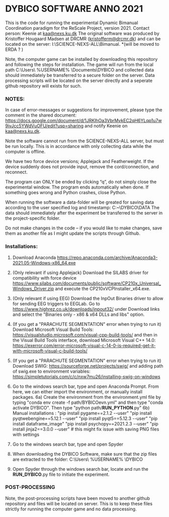# DYBICO SOFTWARE ANNO 2021
This is the code for running the experimental Dynamic Bimanual Coordination paradigm for the ReScale Project, version 2021. 
Contact person: Keenie at kaa@nexs.ku.dk 
The original software was produced by Kristoffer Hougaard Madsen at DRCMR (kristofferm@drcmr.dk) and can be located on the server:
I:\SCIENCE-NEXS-ALL\Bimanual. *(will be moved to ERDA ? )

Note, the computer game can be installed by downloading this repository and following the steps for installation. The game will run from the local path C:\Users\ %USERNAME% \Documents\DYBICO and collected data should immediately be transferred to a secure folder on the server. 
Data processing scripts will be located on the server directly and a seperate github repository will exists for such.  


### NOTES: 
In case of error-messages or suggestions for improvement, please type the comment in the shared document: 
https://docs.google.com/document/d/1JRKlhOa3VbrMvkEC2qH6YLqp1u7w9ivJcc5YWdVuOFU/edit?usp=sharing
and notify Keenie on kaa@nexs.ku.dk.  

Note the software cannot run from the SCIENCE-NEXS-ALL server, but must be run locally. This is in accordance with only collecting data while the computer is offline. 

We have two force device versions; Applejack and Featherweight. If the device suddenly does not provide input, remove the cord/connection, and reconnect. 

The program can ONLY be ended by clicking “q”, do not simply close the experimental window. 
The program ends automatically when done. If something goes wrong and Python crashes, close Python.  

When running the software a data-folder will be greated for saving data according to the user specified log and timestamp: 
C:\~\DYBICO\DATA
The data should immediately after the experiment be transferred to the server in the project-specific folder. 

Do not make changes in the code – if you would like to make changes, save them as 
another file as I might update the scripts through Github. 

### Installations:
1) Download Anaconda https://repo.anaconda.com/archive/Anaconda3-2021.05-Windows-x86_64.exe 
2) (Only relevant if using Applejack) Download the SILABS driver for compatibility with force device https://www.silabs.com/documents/public/software/CP210x_Universal_Windows_Driver.zip 
    and execute the CP210xVCPInstaller_x64.exe.
3) (Only relevant if using EEG) Download the InpOut Binaries driver to allow for sending EEG triggers to EEGLab. Go to https://www.highrez.co.uk/downloads/inpout32/ under Download links and select the "Binaries only - x86 & x64 DLLs and libs" option. 
4) (If you get a "PARACHUTE SEGMENTATION" error when trying to run it) Download Microsoft Visual Build Tools: https://visualstudio.microsoft.com/visual-cpp-build-tools/ and then in the Visual Build Tools interface, download Microsoft Visual C++ 14.0: https://exerror.com/error-microsoft-visual-c-14-0-is-required-get-it-with-microsoft-visual-c-build-tools/
5) (If you get a "PARACHUTE SEGMENTATION" error when trying to run it) Download SWIG: https://sourceforge.net/projects/swig/ and adding path of swig.exe to environment variables: https://simpletutorials.com/c/c/nxw7mu26/installing-swig-on-windows 

6) Go to the windows search bar, type and open Anaconda Prompt. From here, we can either import the environment, or manually install packages. 
6a) Create the environment from the environment.yml file by typing "conda env create -f path/BYBICOevn.yml" and then type "conda activate DYBICO". Then type "python path/__RUN_PYTHON__.py"
6b) Manual installations : 
    "pip install pygame==2.1.2 --user"
    "pip install pyqtwebengine==5.12.1 --user"
    "pip install pyqt5==5.12.3 --user"
    "pip install dataframe_image"
    "pip install psychopy==2021.2.3 --user"
    "pip install jinja2==3.0.0 --user" # this might fix issue with saving PNG files with settings 
7) Go to the windows search bar, type and open Spyder 
8) When downloading the DYBICO Software, make sure that the zip files are extracted to the folder: C:\Users\ %USERNAME% \DYBICO
9) Open Spyder through the windows search bar, locate and run the __RUN_DYBICO__.py file to initiate the experiment. 


### POST-PROCESSING 
Note, the post-processing scripts have been moved to another github repository and files will be located on server. This is to keep these files strictly for running the computer game and no data processing. 



